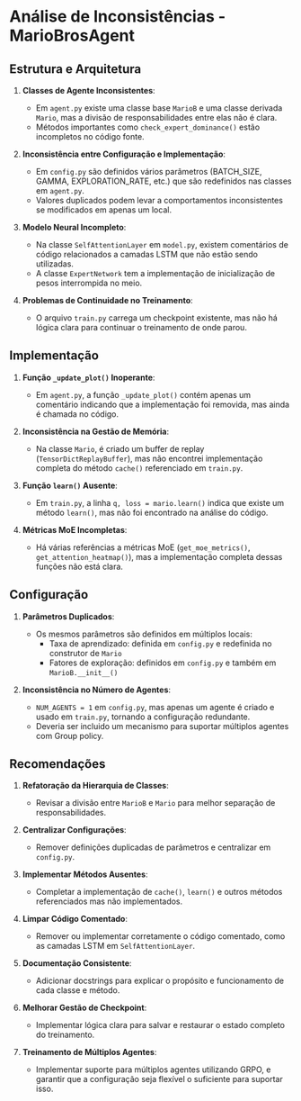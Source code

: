 # Análise de Inconsistências - MarioBrosAgent

## Estrutura e Arquitetura

1. **Classes de Agente Inconsistentes**: 
   - Em `agent.py` existe uma classe base `MarioB` e uma classe derivada `Mario`, mas a divisão de responsabilidades entre elas não é clara.
   - Métodos importantes como `check_expert_dominance()` estão incompletos no código fonte.

2. **Inconsistência entre Configuração e Implementação**:
   - Em `config.py` são definidos vários parâmetros (BATCH_SIZE, GAMMA, EXPLORATION_RATE, etc.) que são redefinidos nas classes em `agent.py`.
   - Valores duplicados podem levar a comportamentos inconsistentes se modificados em apenas um local.

3. **Modelo Neural Incompleto**:
   - Na classe `SelfAttentionLayer` em `model.py`, existem comentários de código relacionados a camadas LSTM que não estão sendo utilizadas.
   - A classe `ExpertNetwork` tem a implementação de inicialização de pesos interrompida no meio.

4. **Problemas de Continuidade no Treinamento**:
   - O arquivo `train.py` carrega um checkpoint existente, mas não há lógica clara para continuar o treinamento de onde parou.

## Implementação

1. **Função `_update_plot()` Inoperante**:
   - Em `agent.py`, a função `_update_plot()` contém apenas um comentário indicando que a implementação foi removida, mas ainda é chamada no código.

2. **Inconsistência na Gestão de Memória**:
   - Na classe `Mario`, é criado um buffer de replay (`TensorDictReplayBuffer`), mas não encontrei implementação completa do método `cache()` referenciado em `train.py`.

3. **Função `learn()` Ausente**:
   - Em `train.py`, a linha `q, loss = mario.learn()` indica que existe um método `learn()`, mas não foi encontrado na análise do código.

4. **Métricas MoE Incompletas**:
   - Há várias referências a métricas MoE (`get_moe_metrics()`, `get_attention_heatmap()`), mas a implementação completa dessas funções não está clara.

## Configuração

1. **Parâmetros Duplicados**:
   - Os mesmos parâmetros são definidos em múltiplos locais:
     - Taxa de aprendizado: definida em `config.py` e redefinida no construtor de `Mario`
     - Fatores de exploração: definidos em `config.py` e também em `MarioB.__init__()`

2. **Inconsistência no Número de Agentes**:
   - `NUM_AGENTS = 1` em `config.py`, mas apenas um agente é criado e usado em `train.py`, tornando a configuração redundante.
   - Deveria ser incluido um mecanismo para suportar múltiplos agentes com Group policy.

## Recomendações

1. **Refatoração da Hierarquia de Classes**:
   - Revisar a divisão entre `MarioB` e `Mario` para melhor separação de responsabilidades.

2. **Centralizar Configurações**:
   - Remover definições duplicadas de parâmetros e centralizar em `config.py`.

3. **Implementar Métodos Ausentes**:
   - Completar a implementação de `cache()`, `learn()` e outros métodos referenciados mas não implementados.

4. **Limpar Código Comentado**:
   - Remover ou implementar corretamente o código comentado, como as camadas LSTM em `SelfAttentionLayer`.

5. **Documentação Consistente**:
   - Adicionar docstrings para explicar o propósito e funcionamento de cada classe e método.

6. **Melhorar Gestão de Checkpoint**:
   - Implementar lógica clara para salvar e restaurar o estado completo do treinamento.

7. **Treinamento de Múltiplos Agentes**:
   - Implementar suporte para múltiplos agentes utilizando GRPO, e garantir que a configuração seja flexível o suficiente para suportar isso.
